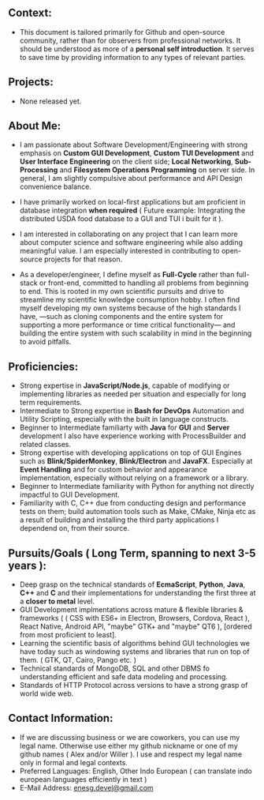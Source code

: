 ## Context:
  * This document is tailored primarily for Github and open-source community, rather than for observers from professional networks. It should be understood as more of a **personal self introduction**. It serves to save time by providing information to any types of relevant parties.
 

## Projects:
  * None released yet.


## About Me:

  * I am passionate about Software Development/Engineering with strong emphasis on **Custom GUI Development**, **Custom TUI Development** and **User Interface Engineering** on the client side; **Local Networking**, **Sub-Processing** and **Filesystem Operations Programming** on server side. In general, I am slightly compulsive about performance and API Design convenience balance.
  
  * I have primarily worked on local-first applications but am proficient in database integration **when required** ( Future example: Integrating the distributed USDA food database to a GUI and TUI i built for it ).
  
  * I am interested in collaborating on any project that I can learn more about computer science and software engineering while also adding meaningful value. I am especially interested in contributing to open-source projects for that reason.
  
  * As a developer/engineer, I define myself as **Full-Cycle** rather than full-stack or front-end, committed to handling all problems from beginning to end. This is rooted in my own scientific pursuits and drive to streamline my scientific knowledge consumption hobby. I often find myself developing my own systems because of the high standards I have, —such as cloning components and the entire system for supporting a more performance or time critical functionality— and building the entire system with such scalability in mind in the beginning to avoid pitfalls. 


  
## Proficiencies: 
* Strong expertise in **JavaScript/Node.js**, capable of modifying or implementing libraries as needed per situation and especially for long term requirements.
* Intermediate to Strong expertise in **Bash for DevOps** Automation and Utility Scripting, especially with the built in language constructs.
* Beginner to Intermediate familiarty with **Java** for **GUI** and **Server** development I also have experience working with ProcessBuilder and related classes.
* Strong expertise with developing applications on top of GUI Engines such as **Blink/SpiderMonkey**, **Blink/Electron** and **JavaFX**. Especially at **Event Handling** and for custom behavior and appearance implementation, especially without relying on a framework or a library.
* Beginner to Intermediate familiarity with Python for anything not directly impactful to GUI Development.
* Familiarity with C, C++ due from conducting design and performance tests on them; build automation tools such as Make, CMake, Ninja etc as a result of building and installing the third party applications I dependend on, from their source.


## Pursuits/Goals ( Long Term, spanning to next 3-5 years ): 
* Deep grasp on the technical standards of **EcmaScript**, **Python**, **Java**, **C++** and **C** and their implementations for understanding the first three at a **closer to metal** level.
* GUI Development implmentations across mature & flexible libraries & frameworks ( ( CSS with ES6+ in Electron, Browsers, Cordova, React ), React Native, Android API, "maybe" GTK+ and "maybe" QT6 ), [ordered from most proficient to least].
* Learning the scientific basis of algorithms behind GUI technologies we have today such as windowing systems and libraries that run on top of them. ( GTK, QT, Cairo, Pango etc. )
* Technical standards of MongoDB, SQL and other DBMS fo understanding efficient and safe data modeling and processing.
* Standards of HTTP Protocol across versions to have a strong grasp of world wide web.


  
## Contact Information: 
 * If we are discussing business or we are coworkers, 
  you can use my legal name. Otherwise use either my 
  github nickname or one of my github names ( Alex and/or Willer ). 
  I use and respect my legal name only in formal and legal contexts.
 * Preferred Languages: English, Other Indo European ( can translate indo european languages efficiently in text )
 * E-Mail Address: enesg.devel@gmail.com


<!---
RareByteStream/RareByteStream is a ✨ special ✨ repository because its `README.md` (this file) appears on your GitHub profile.
You can click the Preview link to take a look at your changes.
--->
